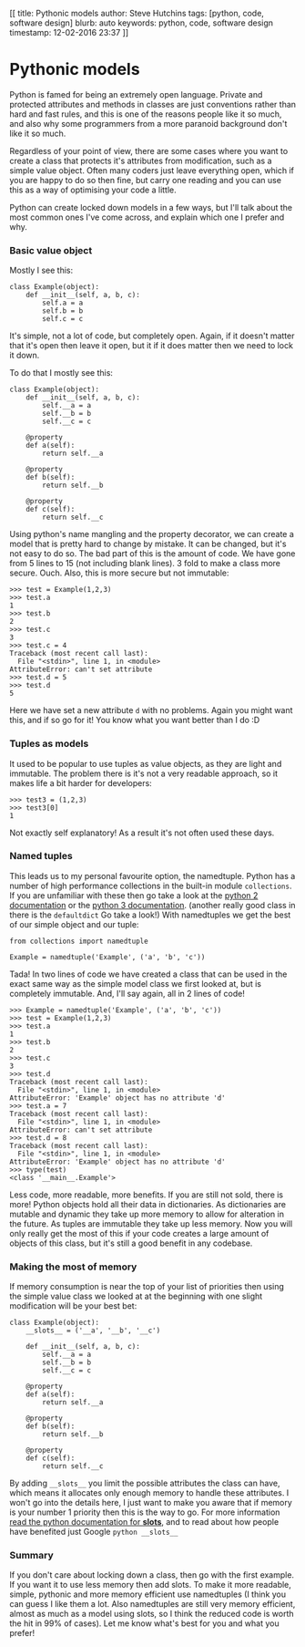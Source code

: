 [[
title: Pythonic models
author: Steve Hutchins
tags: [python, code, software design]
blurb: auto
keywords: python, code, software design
timestamp: 12-02-2016 23:37
]]

# Pythonic models
Python is famed for being an extremely open language. Private and protected attributes and methods in classes 
are just conventions rather than hard and fast rules, and this is one of the reasons people like it so much, 
and also why some programmers from a more paranoid background don't like it so much.   

Regardless of your point of view, there are some cases where you want to create a class that protects it's 
attributes from modification, such as a simple value object. Often many coders just leave everything open, 
which if you are happy to do so then fine, but carry one reading and you can use this as a way of optimising 
your code a little.   

Python can create locked down models in a few ways, but I'll talk about the most common 
ones I've come across, and explain which one I prefer and why.   
 
### Basic value object
Mostly I see this:

    class Example(object):
        def __init__(self, a, b, c):
            self.a = a
            self.b = b
            self.c = c
            
It's simple, not a lot of code, but completely open. Again, if it doesn't matter that it's open then leave it 
open, but it if it does matter then we need to lock it down.   
           
To do that I mostly see this:

    class Example(object):
        def __init__(self, a, b, c):
            self.__a = a
            self.__b = b
            self.__c = c
           
        @property    
        def a(self):
            return self.__a
             
        @property    
        def b(self):
            return self.__b
            
        @property    
        def c(self):
            return self.__c
            
Using python's name mangling and the property decorator, we can create a model that is pretty hard to change 
by mistake. It can be changed, but it's not easy to do so. The bad part of this is the amount of code. We have
gone from 5 lines to 15 (not including blank lines). 3 fold to make a class more secure. Ouch. Also, this
is more secure but not immutable:

    >>> test = Example(1,2,3)
    >>> test.a
    1
    >>> test.b
    2
    >>> test.c
    3
    >>> test.c = 4
    Traceback (most recent call last):
      File "<stdin>", line 1, in <module>
    AttributeError: can't set attribute
    >>> test.d = 5
    >>> test.d
    5
    
Here we have set a new attribute `d` with no problems. Again you might want this, and if so go for it! You 
know what you want better than I do :D
 
### Tuples as models
It used to be popular to use tuples as value objects, as they are light and immutable. The problem there is 
it's not a very readable approach, so it makes life a bit harder for developers:

    >>> test3 = (1,2,3)
    >>> test3[0]
    1

Not exactly self explanatory! As a result it's not often used these days.

### Named tuples
This leads us to my personal favourite option, the namedtuple. Python has a number of high performance 
collections in the built-in module `collections`. If you are unfamiliar with these then go take a look at the 
[python 2 documentation](https://docs.python.org/2/library/collections.html) or the [python 3 documentation](https://docs.python.org/3/library/collections.html).
(another really good class in there is the `defaultdict` Go take a look!)
With namedtuples we get the best of our simple object and our tuple:

    from collections import namedtuple
    
    Example = namedtuple('Example', ('a', 'b', 'c'))
    
Tada! In two lines of code we have created a class that can be used in the exact same way as the simple model
class we first looked at, but is completely immutable. And, I'll say again, all in 2 lines of code!

    >>> Example = namedtuple('Example', ('a', 'b', 'c'))
    >>> test = Example(1,2,3)
    >>> test.a
    1
    >>> test.b
    2
    >>> test.c
    3
    >>> test.d
    Traceback (most recent call last):
      File "<stdin>", line 1, in <module>
    AttributeError: 'Example' object has no attribute 'd'
    >>> test.a = 7
    Traceback (most recent call last):
      File "<stdin>", line 1, in <module>
    AttributeError: can't set attribute
    >>> test.d = 8
    Traceback (most recent call last):
      File "<stdin>", line 1, in <module>
    AttributeError: 'Example' object has no attribute 'd'
    >>> type(test)
    <class '__main__.Example'>
    
Less code, more readable, more benefits. If you are still not sold, there is more! Python objects hold all 
their data in dictionaries. As dictionaries are mutable and dynamic they take up more memory to allow for 
alteration in the future. As tuples are immutable they take up less memory. Now you will only really 
get the most of this if your code creates a large amount of objects of this class, but it's still a good 
benefit in any codebase.


### Making the most of memory
If memory consumption is near the top of your list of priorities then using the simple value class we looked at
at the beginning with one slight modification will be your best bet:

    class Example(object):
        __slots__ = ('__a', '__b', '__c')
        
        def __init__(self, a, b, c):
            self.__a = a
            self.__b = b
            self.__c = c
           
        @property    
        def a(self):
            return self.__a
             
        @property    
        def b(self):
            return self.__b
            
        @property    
        def c(self):
            return self.__c

By adding `__slots__` you limit the possible attributes the class can have, which means it allocates only 
enough memory to handle these attributes. I won't go into the details here, I just want to make you aware that
if memory is your number 1 priority then this is the way to go. For more information [read the python 
documentation for __slots__](https://docs.python.org/2/reference/datamodel.html#slots), and to read about how
people have benefited just Google `python __slots__`
  
### Summary
If you don't care about locking down a class, then go with the first example. If you want it to use less memory
then add slots. To make it more readable, simple, pythonic and more memory efficient use namedtuples (I think 
you can guess I like them a lot. Also namedtuples are still very memory efficient, almost as much as a model 
using slots, so I think the reduced code is worth the hit in 99% of cases).  Let me know what's best for you
and what you prefer!
